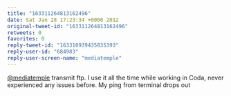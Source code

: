 ```yaml
---
title: "163311264813162496"
date: Sat Jan 28 17:23:34 +0000 2012
original-tweet-id: "163311264813162496"
retweets: 0
favorites: 0
reply-tweet-id: "163310939435835393"
reply-user-id: "684983"
reply-user-screen-name: "mediatemple"
---
```

<a href="https://twitter.com/mediatemple">@mediatemple</a> transmit ftp. I use it all the time while working in Coda, never experienced any issues before. My ping from terminal drops out
